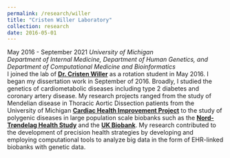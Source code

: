 ```yaml
---
permalink: /research/willer
title: "Cristen Willer Laboratory"
collection: research
date: 2016-05-01
---
```


May 2016 - September 2021
*University of Michigan*  
*Department of Internal Medicine, Department of Human Genetics, and Department of Computational Medicine and Bioinformatics*  
I joined the lab of [**Dr. Cristen Willer**](http://www.umich.edu/~willerim/) as a rotation student in May 2016. I began my dissertation work in September of 2016. Broadly, I studied the genetics of cardiometabolic diseases including type 2 diabetes and coronary artery disease. My research projects ranged from the study of Mendelian disease in Thoracic Aortic Dissection patients from the University of Michigan [**Cardiac Health Improvement Project**](https://www.umcvc.org/cardiovascular-health-improvement-project-chip-study) to the study of polygenic diseases in large population scale biobanks such as the [**Nord-Trøndelag Health Study**](https://www.ntnu.edu/hunt) and the [**UK Biobank**](https://www.ukbiobank.ac.uk). My research contributed to the development of precision health strategies by developing and employing computational tools to analyze big data in the form of EHR-linked biobanks with genetic data. 
